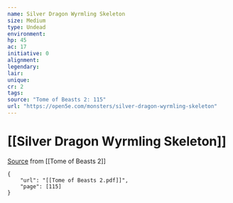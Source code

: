 ```yaml
---
name: Silver Dragon Wyrmling Skeleton
size: Medium
type: Undead
environment: 
hp: 45
ac: 17
initiative: 0
alignment: 
legendary: 
lair: 
unique: 
cr: 2
tags: 
source: "Tome of Beasts 2: 115"
url: "https://open5e.com/monsters/silver-dragon-wyrmling-skeleton"
---
```

# [[Silver Dragon Wyrmling Skeleton]]

[Source](zotero://open-pdf/library/items/9UQIAB6R?page=115) from [[Tome of Beasts 2]]

```pdf
{
	"url": "[[Tome of Beasts 2.pdf]]",
	"page": [115]
}
```


